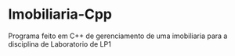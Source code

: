 # Imobiliaria-Cpp
Programa feito em C++ de gerenciamento de uma imobiliaria para a disciplina de Laboratorio de LP1

